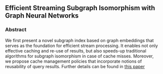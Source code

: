 ## Efficient Streaming Subgraph Isomorphism with Graph Neural Networks

### Abstract
We first present a novel subgraph index based on graph embeddings that serves as the foundation for efficient stream processing. It enables not only effective caching and re-use of results, but also speeds-up traditional algorithms for subgraph isomorphism in case of cache misses. Moreover, we propose cache management policies that incorporate notions of reusability of query results. Further details can be found in [this paper](http://www.vldb.org/pvldb/vol14/p730-duong.pdf)
<!-- You can use the [editor on GitHub](https://github.com/hoangdzung/FaSSIso/edit/gh-pages/index.md) to maintain and preview the content for your website in Markdown files.

Whenever you commit to this repository, GitHub Pages will run [Jekyll](https://jekyllrb.com/) to rebuild the pages in your site, from the content in your Markdown files.

### Markdown

Markdown is a lightweight and easy-to-use syntax for styling your writing. It includes conventions for

```markdown
Syntax highlighted code block

# Header 1
## Header 2
### Header 3

- Bulleted
- List

1. Numbered
2. List

**Bold** and _Italic_ and `Code` text

[Link](url) and ![Image](src)
```

For more details see [GitHub Flavored Markdown](https://guides.github.com/features/mastering-markdown/).

### Jekyll Themes

Your Pages site will use the layout and styles from the Jekyll theme you have selected in your [repository settings](https://github.com/hoangdzung/FaSSIso/settings/pages). The name of this theme is saved in the Jekyll `_config.yml` configuration file.

### Support or Contact

Having trouble with Pages? Check out our [documentation](https://docs.github.com/categories/github-pages-basics/) or [contact support](https://support.github.com/contact) and we’ll help you sort it out.
 -->
